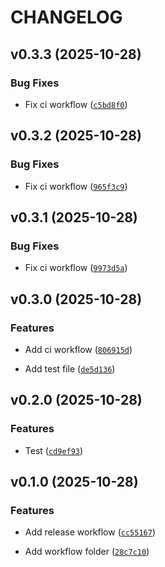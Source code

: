 # CHANGELOG


## v0.3.3 (2025-10-28)

### Bug Fixes

- Fix ci workflow
  ([`c5bd8f0`](https://github.com/Manonp59/databricks/commit/c5bd8f0bfcea99fbcde2af9654b3a5c16384b0d6))


## v0.3.2 (2025-10-28)

### Bug Fixes

- Fix ci workflow
  ([`965f3c9`](https://github.com/Manonp59/databricks/commit/965f3c97a550d4b50b670d1c0f7d49b96a3658e2))


## v0.3.1 (2025-10-28)

### Bug Fixes

- Fix ci workflow
  ([`9973d5a`](https://github.com/Manonp59/databricks/commit/9973d5af59517b1039c74084764af273d8cb515a))


## v0.3.0 (2025-10-28)

### Features

- Add ci workflow
  ([`806915d`](https://github.com/Manonp59/databricks/commit/806915d7a3694c7cee1c4afdb3e8644c744cec00))

- Add test file
  ([`de5d136`](https://github.com/Manonp59/databricks/commit/de5d136fe74f813aeeeab3622046ecb30ee2f9b5))


## v0.2.0 (2025-10-28)

### Features

- Test
  ([`cd9ef93`](https://github.com/Manonp59/databricks/commit/cd9ef931b0cd303877bdb2bbd88ddaa9cd0af395))


## v0.1.0 (2025-10-28)

### Features

- Add release workflow
  ([`cc55167`](https://github.com/Manonp59/databricks/commit/cc5516793273dd4a011a8b9c13d98fed7e1fe875))

- Add workflow folder
  ([`28c7c10`](https://github.com/Manonp59/databricks/commit/28c7c107605df08c1716a2f115e8f73e985353b5))
